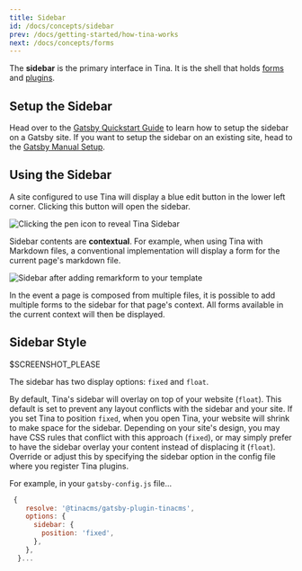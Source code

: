 ```yaml
---
title: Sidebar
id: /docs/concepts/sidebar
prev: /docs/getting-started/how-tina-works
next: /docs/concepts/forms
---
```

The **sidebar** is the primary interface in Tina. It is the shell that holds [forms](/docs/concepts/forms "Tina Concepts: Forms") and [plugins](/docs/concepts/plugins "Tina Concepts: Plugins").

## Setup the Sidebar

Head over to the [Gatsby Quickstart Guide](/docs/gatsby/quickstart) to learn how to setup the sidebar on a Gatsby site. If you want to setup the sidebar on an existing site, head to the [Gatsby Manual Setup](/docs/gatsby/manual-setup).

## Using the Sidebar

A site configured to use Tina will display a blue edit button in the lower left corner. Clicking this button will open the sidebar.

![Clicking the pen icon to reveal Tina Sidebar](/img/tina-sidebar-gatsby-london.gif)

Sidebar contents are **contextual**. For example, when using Tina with Markdown files, a conventional implementation will display a form for the current page's markdown file.

![Sidebar after adding remarkform to your template](/img/tina-sidebar-remarkform-gatsby-london.gif)

In the event a page is composed from multiple files, it is possible to add multiple forms to the sidebar for that page's context. All forms available in the current context will then be displayed.

## Sidebar Style

$SCREENSHOT_PLEASE

The sidebar has two display options: `fixed` and `float`.

By default, Tina's sidebar will overlay on top of your website (`float`). This default is set to prevent any layout conflicts with the sidebar and your site. If you set Tina to position `fixed`, when you open Tina, your website will shrink to make space for the sidebar. Depending on your site's design, you may have CSS rules that conflict with this approach (`fixed`), or may simply prefer to have the sidebar overlay your content instead of displacing it (`float`). Override or adjust this by specifying the sidebar option in the config file where you register Tina plugins.

For example, in your `gatsby-config.js` file...
```javascript
 {
    resolve: '@tinacms/gatsby-plugin-tinacms',
    options: {
      sidebar: {
        position: 'fixed',
      },
    },
  }...
```

